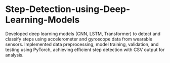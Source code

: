 # Step-Detection-using-Deep-Learning-Models
Developed deep learning models (CNN, LSTM, Transformer) to detect and classify steps using accelerometer and gyroscope data from wearable sensors. Implemented data preprocessing, model training, validation, and testing using PyTorch, achieving efficient step detection with CSV output for analysis.
